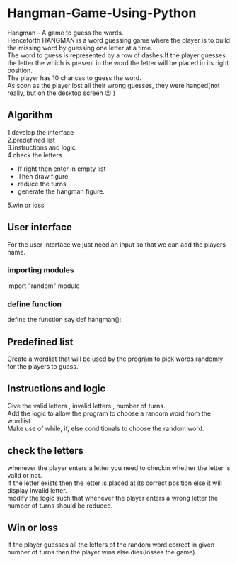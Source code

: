 # Hangman-Game-Using-Python
Hangman - A game to guess the words. </br>
Henceforth HANGMAN is a word guessing game where the player is to build the missing word by guessing one letter at a time.</br>
The word to guess is represented by a row of dashes.If the player guesses the letter the which is present in the word the letter will be placed in its right position.</br>
The player has 10 chances to guess the word.</br>
As soon as the player lost all their wrong guesses, they were hanged(not really, but on the desktop screen 😉 ) </br>

## Algorithm
1.develop the interface</br>
2.predefined list</br>
3.instructions and logic</br>
4.check the letters </br>
 * If right then enter in empty list</br>
 * Then draw figure</br>
 * reduce the turns</br>
 * generate the hangman figure.</br>
 
5.win or loss

## User interface
For the user interface we just need an input so that we can add the players name.</br>

### importing modules
import "random" module</br>
### define function
define the function say def hangman():

## Predefined list
Create a wordlist that will be used by the program to pick words randomly for the players to guess.</br>

## Instructions and logic
Give the valid letters , invalid letters , number of turns.</br>
Add the logic to allow the program to choose a random word from the wordlist</br>
Make use of while, if, else conditionals to choose the random word.

## check the letters
whenever the player enters a letter you need to checkin whether the letter is valid or not.</br>
If the letter exists then the letter is placed at its correct position else it will display invalid letter.</br>
modify the logic such that whenever the player enters a wrong letter the number of turns should be reduced.</br>

## Win or loss
If the player guesses all the letters of the random word correct in given number of turns then the player wins else dies(losses the game). 



